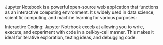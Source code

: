 Jupyter Notebook is a powerful open-source web application that functions as an interactive computing environment.
 It's widely used in data science, scientific computing, and machine learning for various purposes:

Interactive Coding: Jupyter Notebook excels at allowing you to write, execute, and experiment with code in a cell-by-cell manner. 
This makes it ideal for iterative exploration, testing ideas, and debugging code.